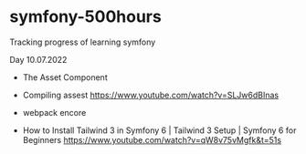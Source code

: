 # symfony-500hours
Tracking progress of learning symfony



Day 10.07.2022

* The Asset Component

* Compiling assest https://www.youtube.com/watch?v=SLJw6dBInas

* webpack encore

* How to Install Tailwind 3 in Symfony 6 | Tailwind 3 Setup | Symfony 6 for Beginners https://www.youtube.com/watch?v=qW8v75vMgfk&t=51s

